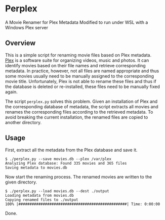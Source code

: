 
# Perplex

A Movie Renamer for Plex Metadata
Modified to run under WSL with a Windows Plex server

## Overview

This is a simple script for renaming movie files based on Plex
metadata. [Plex](http://plex.tv/) is a software suite for organizing
videos, music and photos.  It can identify movies based on their file
names and retrieve corresponding metadata.  In practice, however, not
all files are named appropriate and thus some movies usually need to
be manually assigned to the corresponding movie title. Unfortunately,
Plex is not able to rename these files and thus if the database is
deleted or re-installed, these files need to be manually fixed again.

The script `perplex.py` solves this problem.  Given an installation of
Plex and the corresponding database of metadata, the script extracts
all movies and renames the corresponding files according to the
retrieved metadata.  To avoid breaking the current installation, the
renamed files are copied to another directory.

## Usage

First, extract all the metadata from the Plex database and save it.

    $ ./perplex.py --save movies.db --plex /var/plex
    Analyzing Plex database: Found 335 movies and 365 files
 	Saving metadata to movies.db

Now start the renaming process. The renamed movies are written to
the given directory.

    $ ./perplex.py --load movies.db --dest ./output
    Loading metadata from movies.db
    Copying renamed files to ./output
	100% |#################################################| Time: 0:00:00

Done.
